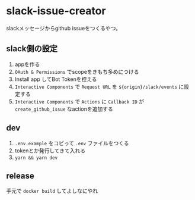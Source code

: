 # slack-issue-creator
slackメッセージからgithub issueをつくるやつ。

## slack側の設定
1. appを作る
2. `OAuth & Permissions` でscopeをきもち多めにつける
3. Install app してBot Tokenを控える
4. `Interactive Components` で `Request URL` を `${origin}/slack/events` に設定する
5. `Interactive Components` で `Actions` に `Callback ID` が `create_github_issue` なactionを追加する

## dev
1. `.env.example` をコピって `.env` ファイルをつくる
2. tokenとか発行してきて入れる
3. `yarn && yarn dev`

## release
手元で `docker build` してよしなにやれ
